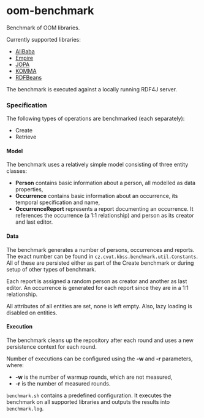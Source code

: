 # oom-benchmark

Benchmark of OOM libraries.

Currently supported libraries:
* [AliBaba](https://bitbucket.org/openrdf/alibaba/)
* [Empire](https://github.com/mhgrove/Empire)
* [JOPA](https://github.com/kbss-cvut/jopa)
* [KOMMA](https://github.com/komma/komma)
* [RDFBeans](https://rdfbeans.github.io/)

The benchmark is executed against a locally running RDF4J server.


### Specification

The following types of operations are benchmarked (each separately):
* Create
* Retrieve


#### Model

The benchmark uses a relatively simple model consisting of three entity classes:
* **Person** contains basic information about a person, all modelled as data properties,
* **Occurrence** contains basic information about an occurrence, its temporal specification and name,
* **OccurrenceReport** represents a report documenting an occurrence. It references the occurrence (a 1:1 relationship) and person as its creator and last editor.


#### Data

The benchmark generates a number of persons, occurrences and reports. The exact number can be found in `cz.cvut.kbss.benchmark.util.Constants`.
All of these are persisted either as part of the Create benchmark or during setup of other types of benchmark.

Each report is assigned a random person as creator and another as last editor. An occurrence is generated for each report since they 
are in a 1:1 relationship.

All attributes of all entities are set, none is left empty. Also, lazy loading is disabled on entities.


#### Execution

The benchmark cleans up the repository after each round and uses a new persistence context for each round.

Number of executions can be configured using the **-w** and **-r** parameters, where:
* **-w** is the number of warmup rounds, which are not measured,
* **-r** is the number of measured rounds.

`benchmark.sh` contains a predefined configuration. It executes the benchmark on all supported libraries and outputs the results into `benchmark.log`.

